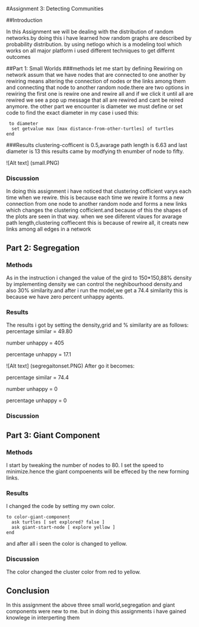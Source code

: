 #Assignment 3: Detecting Communities

##Introduction

In this Assignment we will be dealing with the distribution of random networks.by doing this i have learned 
 how random graphs are described by probability distribution. by using netlogo which is a modeling tool which
 works on all major platform i used different techniques to get 
differnt outcomes


##Part 1: Small Worlds
###methods
let me start by defining Rewiring on network assum that we have nodes that are connected to one another by 
rewiring means altering the connection of nodes or the links among them and connecting that node to another 
random node.there are two options in rewiring the first one is rewire one and rewire all and if we click it until all are 
rewired we see a pop up message that all are rewired and cant be reired anymore. 
the other part we encounter is diameter we must define or set code to find the exact diameter in my case i 
used this:
```
 to diameter
  set getvalue max [max distance-from-other-turtles] of turtles
end
```
###Results
clustering-cofficent is 0.5,avarage path length is 6.63 and last diameter is 13
this results came by modfying th enumber of node to fifty.

![Alt text] (small.PNG)
### Discussion

In doing this assignment i have noticed that clustering cofficient varys each time when we rewire.
this is because each time we rewire it forms a new connection  from one node to another random node and forms a new 
links which changes the clustering cofficient.and because of this the shapes of the plots are seen in that way.
 when we see diiferent vlaues for  avarage path length,clustering coffiecent this is because of rewire all, it creats new 
links among all edges in a network
 

## Part 2: Segregation
### Methods
As in the instruction i changed the value of the gird to 150*150,88% density by implementing density we can control the neghibourhood density.and also 30% similarity.and after i run the model,we get a 74.4 similarity this is because we have zero percent unhappy agents.

### Results
The results i got by setting the density,grid and % similarity are as follows:
percentage similar = 49.80

number unhappy = 405

percentage unhappy = 17.1

![Alt text] (segregaitonset.PNG)
After go it becomes:

percentage similar = 74.4

number unhappy = 0

percentage unhappy = 0
### Discussion


## Part 3: Giant Component
### Methods
I start by tweaking the number of nodes to 80. I set the speed to minimize.hence the giant compoenents will be effeced by the new forming links.

### Results
I changed the code by setting my own color. 


```
to color-giant-component
  ask turtles [ set explored? false ]
  ask giant-start-node [ explore yellow ]
end
```
and after all i seen the color is changed to yellow.

### Discussion
The color changed the cluster color from red to yellow.

## Conclusion

In this assignment the above three small world,segregation and giant components were new to me.
but in doing this assignments i have gained knowlege in interperting them




















